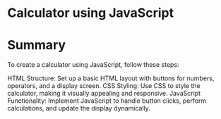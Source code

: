 
# Calculator using JavaScript


# Summary

To create a calculator using JavaScript, 
follow these steps:

HTML Structure: Set up a basic HTML layout with buttons for numbers, operators, and a display screen.
CSS Styling: Use CSS to style the calculator, making it visually appealing and responsive.
JavaScript Functionality: Implement JavaScript to handle button clicks, perform calculations, and update the display dynamically.









